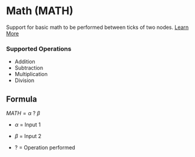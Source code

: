 # Math (MATH)

Support for basic math to be performed between ticks of two nodes. [Learn More](https://en.wikipedia.org/wiki/Partial_differential_equation)

### Supported Operations

* Addition
* Subtraction
* Multiplication
* Division

## Formula

$MATH = \alpha \ ? \ \beta$

* $\alpha$ = Input 1

* $\beta$ = Input 2

* $?$ = Operation performed